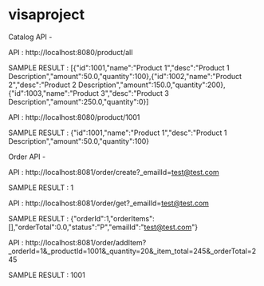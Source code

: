 # visaproject

Catalog API -

API : http://localhost:8080/product/all

SAMPLE RESULT : [{"id":1001,"name":"Product 1","desc":"Product 1 Description","amount":50.0,"quantity":100},{"id":1002,"name":"Product 2","desc":"Product 2 Description","amount":150.0,"quantity":200},{"id":1003,"name":"Product 3","desc":"Product 3 Description","amount":250.0,"quantity":0}]

API : http://localhost:8080/product/1001

SAMPLE RESULT : {"id":1001,"name":"Product 1","desc":"Product 1 Description","amount":50.0,"quantity":100}

Order API -

API : http://localhost:8081/order/create?_emailId=test@test.com

SAMPLE RESULT : 1

API : http://localhost:8081/order/get?_emailId=test@test.com

SAMPLE RESULT : {"orderId":1,"orderItems":[],"orderTotal":0.0,"status":"P","emailId":"test@test.com"}

API : http://localhost:8081/order/addItem?_orderId=1&_productId=1001&_quantity=20&_item_total=245&_orderTotal=245

SAMPLE RESULT : 1001
